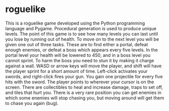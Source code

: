# roguelike
This is a roguelike game developed using the Python programming language and Pygame. Procedural generation is used to produce unique levels. The point of this game is to see how many levels you can last until you lose by running out of health. To move on to the next level you will be given one out of three tasks. These are to find either a portal, defeat enough enemies, or defeat a boss which appears every five levels. In the portal level your health will be lowered to 450, and in a boss level you cannot sprint. To harm the boss you need to stun it by making it charge against a wall. WASD or arrow keys will move the player, and shift will have the player sprint for a short amount of time. Left-click activates your swords, and right-click fires your gun. You gain one projectile for every five hits with the sword. The player points to wherever your cursor is on the screen. There are collectibles to heal and increase damage, traps to set off, and tiles that hurt you. There is a very rare position you can get enemies in which some enemies will stop chasing you, but moving around will get them to chase you again (bug).
